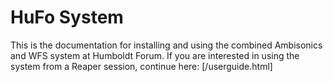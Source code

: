 # HuFo System

This is the documentation for installing and using the
combined Ambisonics and WFS system at Humboldt Forum.
If you are interested in using the system from a Reaper session,
continue here: [/userguide.html]
